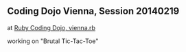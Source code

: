 ## Coding Dojo Vienna, Session 20140219

at [Ruby Coding Dojo, vienna.rb](http://www.meetup.com/vienna-rb/events/165611052/)

working on "Brutal Tic-Tac-Toe"

